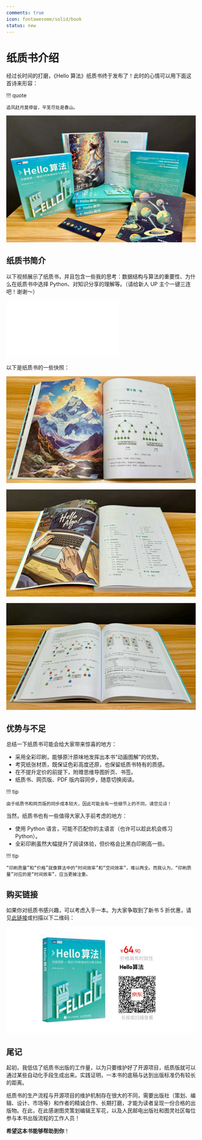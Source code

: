 ```yaml
---
comments: true
icon: fontawesome/solid/book
status: new
---
```


# 纸质书介绍

经过长时间的打磨，《Hello 算法》纸质书终于发布了！此时的心情可以用下面这首诗来形容：

!!! quote

    追风赶月莫停留，平芜尽处是春山。

![](index.assets/paper_book_overview.jpg)

## 纸质书简介

以下视频展示了纸质书，并且包含一些我的思考：数据结构与算法的重要性、为什么在纸质书中选择 Python、对知识分享的理解等。（请给新人 UP 主个一键三连吧！谢谢～）

<div class="video-container">
    <iframe src="//player.bilibili.com/player.html?aid=1051597767&bvid=BV1QH4y157uC&cid=1462564112&p=1" scrolling="no" border="0" frameborder="no" framespacing="0" allowfullscreen="true"> </iframe>
</div>

以下是纸质书的一些快照：

![](index.assets/paper_book_chapter_heap.jpg)

![](index.assets/paper_book_toc.jpg)

![](index.assets/paper_book_avl_tree.jpg)

## 优势与不足

总结一下纸质书可能会给大家带来惊喜的地方：

- 采用全彩印刷，能够原汁原味地发挥出本书“动画图解”的优势。
- 考究纸张材质，既保证色彩高度还原，也保留纸质书特有的质感。
- 在不提升定价的前提下，附赠思维导图折页、书签。
- 纸质书、网页版、PDF 版内容同步，随意切换阅读。

!!! tip

    由于纸质书和网页版的同步成本较大，因此可能会有一些细节上的不同，请您见谅！

当然，纸质书也有一些值得大家入手前考虑的地方：

- 使用 Python 语言，可能不匹配你的主语言（也许可以趁此机会练习 Python）。
- 全彩印刷虽然大幅提升了阅读体验，但价格会比黑白印刷高一些。

!!! tip

    “印刷质量”和“价格”就像算法中的“时间效率”和“空间效率”，难以两全。而我认为，“印刷质量”对应的是“时间效率”，应当更被注重。

## 购买链接

如果你对纸质书感兴趣，可以考虑入手一本。为大家争取到了新书 5 折优惠，请见[此链接](https://3.cn/-1Wwj1jq)或扫描以下二维码：

![](index.assets/book_jd_link.jpg)

## 尾记

起初，我低估了纸质书出版的工作量，以为只要维护好了开源项目，纸质版就可以通过某些自动化手段生成出来。实践证明，一本书的底稿与达到出版标准仍有较长的距离。

纸质书的生产流程与开源项目的维护机制存在很大的不同，需要出版社（策划、编辑、设计、市场等）和作者的精诚合作、长期打磨，才能为读者呈现一份合格的出版物。在此，在此感谢图灵策划编辑王军花，以及人民邮电出版社和图灵社区每位参与本书出版流程的工作人员！

**希望这本书能够帮助到你**！
